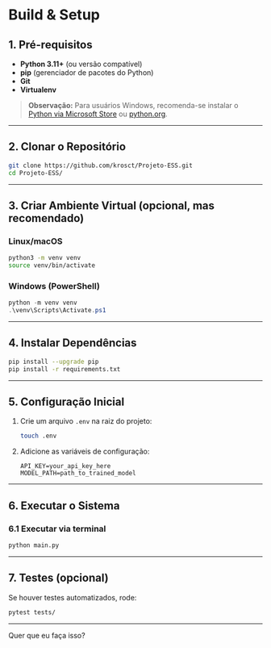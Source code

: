 # Build & Setup

## 1. Pré-requisitos

* **Python 3.11+** (ou versão compatível)
* **pip** (gerenciador de pacotes do Python)
* **Git**
* **Virtualenv**

> **Observação:** Para usuários Windows, recomenda-se instalar o [Python via Microsoft Store](https://www.microsoft.com/store/productId/9P7QFQMJRFP7) ou [python.org](https://www.python.org/downloads/).

---

## 2. Clonar o Repositório

```bash
git clone https://github.com/krosct/Projeto-ESS.git
cd Projeto-ESS/
```

---

## 3. Criar Ambiente Virtual (opcional, mas recomendado)

### Linux/macOS

```bash
python3 -m venv venv
source venv/bin/activate
```

### Windows (PowerShell)

```powershell
python -m venv venv
.\venv\Scripts\Activate.ps1
```

---

## 4. Instalar Dependências

```bash
pip install --upgrade pip
pip install -r requirements.txt
```

---

## 5. Configuração Inicial

1. Crie um arquivo `.env` na raiz do projeto:

   ```bash
   touch .env
   ```
2. Adicione as variáveis de configuração:

   ```
   API_KEY=your_api_key_here
   MODEL_PATH=path_to_trained_model
   ```

---

## 6. Executar o Sistema

### 6.1 Executar via terminal

```bash
python main.py
```

---

## 7. Testes (opcional)

Se houver testes automatizados, rode:

```bash
pytest tests/
```

---

Quer que eu faça isso?

